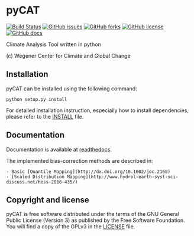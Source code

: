 # pyCAT

[![Build Status](https://travis-ci.org/wegener-center/pyCAT.svg?branch=master)](https://travis-ci.org/wegener-center/pyCAT)
[![GitHub issues](https://img.shields.io/github/issues/wegener-center/pyCAT.svg)](https://github.com/wegener-center/pyCAT/issues)
[![GitHub forks](https://img.shields.io/github/forks/wegener-center/pyCAT.svg)](https://github.com/wegener-center/pyCAT/network)
[![GitHub license](https://img.shields.io/badge/license-GPLv3-blue.svg)](https://github.com/wegener-center/pyCAT/blob/master/LICENSE.md)
[![GitHub docs](https://img.shields.io/badge/docs-latest-green.svg)](http://pycat.readthedocs.io/en/latest/)

Climate Analysis Tool written in python

(c) Wegener Center for Climate and Global Change

Installation
------------

pyCAT can be installed using the following command:

    python setup.py install

For detailed installation instruction, especially how to install
dependencies, please refer to the [INSTALL](INSTALL.rst) file.


Documentation
-------------

Documentation is available at [readthedocs](http://pycat.readthedocs.io/en/latest/).

The implemented bias-correction methods are described in:

    - Basic [Quantile Mapping](http://dx.doi.org/10.1002/joc.2168)
    - [Scaled Distribution Mapping](http://www.hydrol-earth-syst-sci-discuss.net/hess-2016-435/)

Copyright and license
---------------------

pyCAT is free software distributed under the terms of the GNU General
Public License (Version 3) as published by the Free Software
Foundation. You will find a copy of the GPLv3 in the
[LICENSE](LICENSE.md) file.

